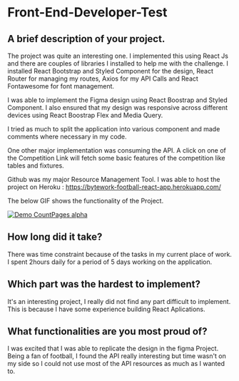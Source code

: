 # Front-End-Developer-Test

## A brief description of your project.
The project was quite an interesting one. I implemented this using React Js and there are couples of libraries I installed to help me with the challenge. I installed React Bootstrap and Styled Component for the design, React Router for managing my routes, Axios for my API Calls and React Fontawesome for font management.

I was able to implement the Figma design using React Boostrap and Styled Component. I also ensured that my design was responsive across different devices using React Boostrap Flex and Media Query. 

I tried as much to split the application into various component and made comments where necessary in my code.

One other major implementation was consuming the API. A click on one of the Competition Link will fetch some basic features of the competition like tables and fixtures. 

Github was my major Resource Management Tool. I was able to host the project on Heroku :  https://bytework-football-react-app.herokuapp.com/

The below GIF shows the functionality of the Project.

[![Demo CountPages alpha](https://j.gifs.com/YWYX39.gif)](https://youtu.be/m7Jf5kNR8R0)

## How long did it take?
There was time constraint because of the tasks in my current place of work. I spent 2hours daily for a period of 5 days working on the application.

## Which part was the hardest to implement?
It's an interesting project, I really did not find any part difficult to implement. This is because I have some experience building React Aplications.

## What functionalities are you most proud of?
I was excited that I was able to replicate the design in the figma Project. Being a fan of football, I found the API really interesting but time wasn't on my side so I could not use most of the API resources as much as I wanted to.
